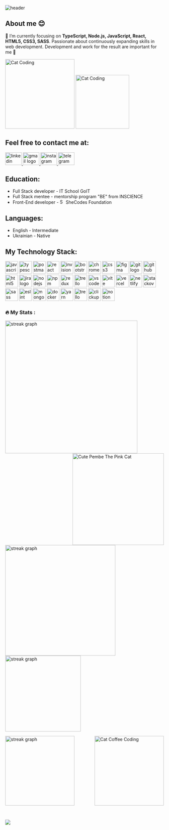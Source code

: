 ![header](https://capsule-render.vercel.app/api?type=waving&height=230&text=✌️Hi%20there,%20I'm%20Nataliia!&section=header&color=0:EEFF00,100:fe4a40&reversal=false&textBg=false&fontColor=black&fontAlign=48&fontAlignY=51&descAlign=52&descAlignY=80&fontSize=60)
## About me 😊
🌱 I’m currently focusing on **TypeScript, Node.js, JavaScript, React, HTML5, CSS3, SASS**. Passionate about continuously expanding skills in web development. Development and work for the result are important for me 💫 <br/>

<img src="https://media.giphy.com/media/k0ijJhqrUP4T2EvmJ1/giphy.gif" width="220" alt="Cat Coding" /> <img src="https://media.giphy.com/media/du3J3cXyzhj75IOgvA/giphy.gif" width="170" alt="Cat Coding" />

## Feel free to contact me at:
<div align="left">
  <a href="www.linkedin.com/in/nataliia-sheludko" target="_blank">
    <img src="https://raw.githubusercontent.com/maurodesouza/profile-readme-generator/master/src/assets/icons/social/linkedin/default.svg" width="52" height="40" alt="linkedin logo"  />
  </a>
  <a href="sheludko.nataliia@gmail.com" target="_blank">
    <img src="https://raw.githubusercontent.com/maurodesouza/profile-readme-generator/master/src/assets/icons/social/gmail/default.svg" width="52" height="40" alt="gmail logo"  />
  </a>
  <a href="https://www.instagram.com/natashapismennaia/" target="_blank">
    <img src="https://raw.githubusercontent.com/maurodesouza/profile-readme-generator/master/src/assets/icons/social/instagram/default.svg" width="52" height="40" alt="instagram logo"  />
  </a>
  <a href="https://t.me/natasha_sheludko" target="_blank">
    <img src="https://raw.githubusercontent.com/maurodesouza/profile-readme-generator/master/src/assets/icons/social/telegram/default.svg" width="52" height="40" alt="telegram logo"  />
  </a> 
</div>

## Education:

- Full Stack developer - IT School GoIT
- Full Stack mentee - mentorship program "BE" from INSCIENCE
- Front-End developer - <img src="https://media.giphy.com/media/9nB2R4VkKRe5qznOhF/giphy.gif" width="15" height="15" alt="SheCodes" /> SheCodes Foundation 

## Languages:

- English - Intermediate
- Ukrainian - Native

## My Technology Stack:

<div align="left">
  <img src="https://cdn.jsdelivr.net/gh/devicons/devicon/icons/javascript/javascript-original.svg" height="40" alt="javascript logo"  /> 
  <img src="https://cdn.jsdelivr.net/gh/devicons/devicon/icons/typescript/typescript-original.svg" height="40" alt="typescript logo"  />
  <img src="https://www.vectorlogo.zone/logos/getpostman/getpostman-icon.svg" alt="postman" width="40" height="40"/> 
  <img src="https://cdn.jsdelivr.net/gh/devicons/devicon/icons/react/react-original.svg" height="40" alt="react logo"  />
  <img src="https://www.vectorlogo.zone/logos/invisionapp/invisionapp-icon.svg" alt="invision" width="40" height="40"/> 
  <img src="https://cdn.jsdelivr.net/gh/devicons/devicon/icons/bootstrap/bootstrap-original.svg" height="40" alt="bootstrap logo"  />
  <img src="https://cdn.jsdelivr.net/gh/devicons/devicon/icons/chrome/chrome-original.svg" height="40" alt="chrome logo"  />
  <img src="https://cdn.jsdelivr.net/gh/devicons/devicon/icons/css3/css3-original.svg" height="40" alt="css3 logo"  />
  <img src="https://cdn.jsdelivr.net/gh/devicons/devicon/icons/figma/figma-original.svg" height="40" alt="figma logo"  />
  <img src="https://cdn.jsdelivr.net/gh/devicons/devicon/icons/git/git-original.svg" height="40" alt="git logo"  />
  <img src="https://cdn.jsdelivr.net/gh/devicons/devicon/icons/github/github-original.svg" height="40" alt="github logo"  />
  <img src="https://cdn.jsdelivr.net/gh/devicons/devicon/icons/html5/html5-original.svg" height="40" alt="html5 logo"  />
  <img src="https://cdn.jsdelivr.net/gh/devicons/devicon/icons/jira/jira-original.svg" height="40" alt="jira logo"  />
  <img src="https://cdn.jsdelivr.net/gh/devicons/devicon/icons/nodejs/nodejs-original.svg" height="40" alt="nodejs logo"  />
  <img src="https://cdn.jsdelivr.net/gh/devicons/devicon/icons/npm/npm-original-wordmark.svg" height="40" alt="npm logo"  />
  <img src="https://cdn.jsdelivr.net/gh/devicons/devicon/icons/redux/redux-original.svg" height="40" alt="redux logo"  /> 
  <img src="https://cdn.jsdelivr.net/gh/devicons/devicon/icons/trello/trello-plain.svg" height="40" alt="trello logo"  />
  <img src="https://cdn.jsdelivr.net/gh/devicons/devicon/icons/vscode/vscode-original.svg" height="40" alt="vscode logo"  />
  <img src="https://skillicons.dev/icons?i=vite" height="40" alt="vite logo"  />
  <img src="https://cdn.simpleicons.org/vercel/000000" height="40" alt="vercel logo"  />
  <img src="https://skillicons.dev/icons?i=netlify" height="40" alt="netlify logo"  />
  <img src="https://cdn.simpleicons.org/stackoverflow/F58025" height="40" alt="stackoverflow logo"  />
  <img src="https://cdn.simpleicons.org/sass/CC6699" height="40" alt="sass logo" />
  <img src="https://cdn.simpleicons.org/eslint/4B32C3" height="40" alt="eslint logo" />
  <img src="https://cdn.simpleicons.org/mongodb/47A248" height="40" alt="mongodb logo" />
  <img src="https://cdn.simpleicons.org/docker/2496ED" height="40" alt="docker logo" />
  <img src="https://cdn.simpleicons.org/yarn/2C8EBB" height="40" alt="yarn logo" />
  <img src="https://cdn.simpleicons.org/trello/0052CC" height="40" alt="trello logo" />
  <img src="https://cdn.simpleicons.org/clickup/00B2A9" height="40" alt="clickup logo" />
  <img src="https://cdn.simpleicons.org/notion/000000" height="40" alt="notion logo" />
</div>

<h3 align="left">🔥   My Stats :</h3>

<img src="https://github-readme-stats.vercel.app/api?username=NatalySheludko&show_icons=true&theme=ambient_gradient&show=reviews,discussions_started,discussions_answered,prs_merged,prs_merged_percentage&rank_icon=github&custom_title=My%20Stats" width="420" alt="streak graph" /> <img src="https://media.giphy.com/media/nFLW7PNGgN3lI68rdv/giphy.gif" width="290" align="right" alt="Cute Pembe The Pink Cat" />

<img src="https://github-readme-stats.vercel.app/api/top-langs/?username=NatalySheludko&custom_title=Total%20Languages" width="350" alt="streak graph" /> <img src="https://github-contributor-stats.vercel.app/api?username=NatalySheludko&limit=5&theme=ambient_gradient&combine_all_yearly_contributions=true&custom_title=🔝%20Top%20Contributed%20Repo" height="240" alt="streak graph" />

<img src="https://streak-stats.demolab.com?user=NatalySheludko&locale=en&mode=daily&theme=dark&hide_border=false&border_radius=5&order=3" height="220" alt="streak graph" /> <img src="https://media.giphy.com/media/CrFLL3CnRpw5ddlBMm/giphy.gif" width="220" align="right" alt="Cat Coffee Coding" /> 

<br/>

[![](https://visitcount.itsvg.in/api?id=NatalySheludko&icon=2&color=11)](https://visitcount.itsvg.in)


